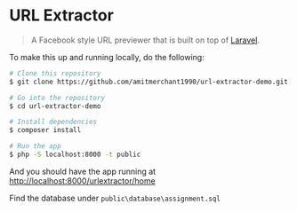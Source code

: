 URL Extractor
=============
> A Facebook style URL previewer that is built on top of [Laravel](https://laravel.com).

To make this up and running locally, do the following:

```bash
# Clone this repository
$ git clone https://github.com/amitmerchant1990/url-extractor-demo.git

# Go into the repository
$ cd url-extractor-demo

# Install dependencies
$ composer install

# Run the app
$ php -S localhost:8000 -t public
```

And you should have the app running at [http://localhost:8000/urlextractor/home](http://localhost:8000/urlextractor/home)

Find the database under `public\database\assignment.sql`
